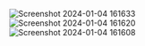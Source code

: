 ![Screenshot 2024-01-04 161633](https://github.com/sourav-sm/Dad_Jokes/assets/116539402/be8c6ebb-de76-4868-bbda-b0540d10fa93)
<br>
![Screenshot 2024-01-04 161620](https://github.com/sourav-sm/Dad_Jokes/assets/116539402/5f0f2257-353b-49fa-bd0f-16ef82bcf1f5)
<br>
![Screenshot 2024-01-04 161608](https://github.com/sourav-sm/Dad_Jokes/assets/116539402/5f9cf47a-a172-46ee-819e-5beff91b741c)
